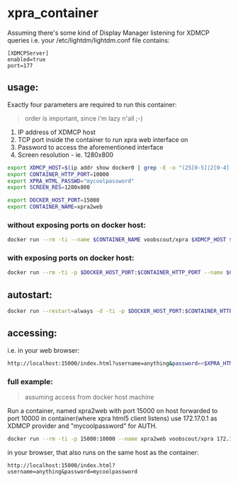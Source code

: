 # xpra_container
Assuming there's some kind of Display Manager listening for XDMCP queries
i.e. your /etc/lightdm/lightdm.conf file contains:

```
[XDMCPServer]
enabled=true
port=177
```

## usage:
Exactly four parameters are required to run this container:
> order is important, since i'm lazy n'all ;-)

  1. IP address of XDMCP host
  2. TCP port inside the container to run xpra web interface on
  3. Password to access the aforementioned interface
  4. Screen resolution - ie. 1280x800

```bash
export XDMCP_HOST=$(ip addr show docker0 | grep -E -o "(25[0-5]|2[0-4][0-9]|[01]?[0-9][0-9]?)\.(25[0-5]|2[0-4][0-9]|[01]?[0-9][0-9]?)\.(25[0-5]|2[0-4][0-9]|[01]?[0-9][0-9]?)\.(25[0-5]|2[0-4][0-9]|[01]?[0-9][0-9]?)")
export CONTAINER_HTTP_PORT=10000
export XPRA_HTML_PASSWD="mycoolpassword"
export SCREEN_RES=1280x800

export DOCKER_HOST_PORT=15000
export CONTAINER_NAME=xpra2web
```

### without exposing ports on docker host:

```bash
docker run --rm -ti --name $CONTAINER_NAME voobscout/xpra $XDMCP_HOST $CONTAINER_HTTP_PORT $XPRA_HTML_PASSWD $SCREEN_RES
```

### with exposing ports on docker host:

```bash
docker run --rm -ti -p $DOCKER_HOST_PORT:$CONTAINER_HTTP_PORT --name $CONTAINER_NAME voobscout/xpra $XDMCP_HOST $CONTAINER_HTTP_PORT $XPRA_HTML_PASSWD $SCREEN_RES
```

## autostart:

```bash
docker run --restart=always -d -ti -p $DOCKER_HOST_PORT:$CONTAINER_HTTP_PORT --name $CONTAINER_NAME voobscout/xpra $XDMCP_HOST $CONTAINER_HTTP_PORT $XPRA_HTML_PASSWD $SCREEN_RES
```

## accessing:
i.e. in your web browser:

```bash
http://localhost:15000/index.html?username=anything&password=<$XPRA_HTML_PASSWD>
```

### full example:
> assuming access from docker host machine

Run a container, named xpra2web with port 15000 on host forwarded to port 10000 in container(where xpra html5 client listens) use 172.17.0.1 as XDMCP provider and "mycoolpassword" for AUTH.

```bash
docker run --rm -ti -p 15000:10000 --name xpra2web voobscout/xpra 172.17.0.1 10000 mycoolpassword
```

in your browser, that also runs on the same host as the container:

```
http://localhost:15000/index.html?username=anything&password=mycoolpassword
```
